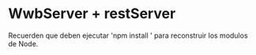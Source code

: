 
# WwbServer + restServer


Recuerden que deben ejecutar 'npm install ' para reconstruir 
los modulos de Node.
